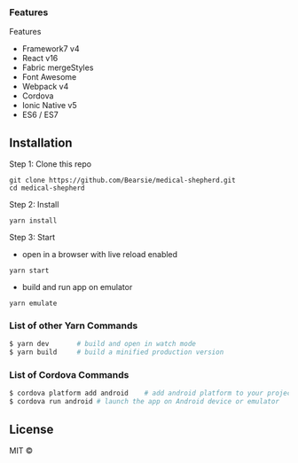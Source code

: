 ### Features

Features

- Framework7 v4
- React v16
- Fabric mergeStyles
- Font Awesome
- Webpack v4
- Cordova
- Ionic Native v5
- ES6 / ES7

## Installation

Step 1: Clone this repo

```
git clone https://github.com/Bearsie/medical-shepherd.git
cd medical-shepherd
```

Step 2: Install

```
yarn install
```

Step 3: Start

- open in a browser with live reload enabled
```
yarn start
```
- build and run app on emulator
```
yarn emulate
```

### List of other Yarn Commands

```sh
$ yarn dev       # build and open in watch mode
$ yarn build     # build a minified production version
```

### List of Cordova Commands

```sh
$ cordova platform add android    # add android platform to your project
$ cordova run android # launch the app on Android device or emulator
```

## License

MIT ©
